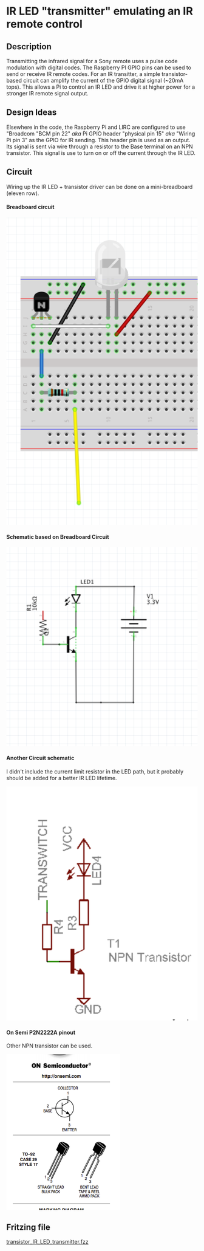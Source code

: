 # IR LED "transmitter" emulating an IR remote control

## Description

Transmitting the infrared signal for a Sony remote uses a pulse code modulation with digital codes. The Raspberry PI GPIO pins can be used to send or receive IR remote codes. For an IR transitter, a simple transistor-based circuit can amplify the current of the GPIO digital signal (~20mA tops). This allows a Pi to control an IR LED and drive it at higher power for a stronger IR remote signal output.

## Design Ideas

Elsewhere in the code, the Raspberry Pi and LIRC are configured to use "Broadcom "BCM pin 22" _aka_ Pi GPIO header "physical pin 15" _aka_ "Wiring Pi pin 3" as the GPIO for IR sending. This header pin is used as an output. Its signal is sent via wire through a resistor to the Base terminal on an NPN transistor.  This signal is use to turn on or off the current through the IR LED.

## Circuit

Wiring up the IR LED + transistor driver can be done on a mini-breadboard (eleven row).

#### Breadboard circuit

![tx_circuit_frz_bb.png](tx_circuit_frz_bb.png)

#### Schematic based on Breadboard Circuit

![tx_circuit_frz_sch.png](tx_circuit_frz_sch.png)

#### Another Circuit schematic

I didn't include the current limit resistor in the LED path, but it probably should be added for a better IR LED lifetime.

![tx_circuit_NPN_amplifying_IR_LED.png](tx_circuit_NPN_amplifying_IR_LED.png)

#### On Semi P2N2222A pinout

Other NPN transistor can be used.

![2N2222 pinout](2N2222_pinout_diagram.png)


## Fritzing file

[transistor_IR_LED_transmitter.fzz](transistor_IR_LED_transmitter.fzz)
